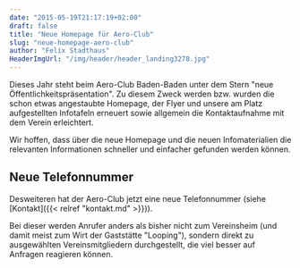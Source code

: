 ```yaml
---
date: "2015-05-19T21:17:19+02:00"
draft: false
title: "Neue Homepage für Aero-Club"
slug: "neue-homepage-aero-club"
author: "Felix Stadthaus"
HeaderImgUrl: "/img/header/header_landing3278.jpg"
---
```


Dieses Jahr steht beim Aero-Club Baden-Baden unter dem Stern "neue Öffentlichkeitspräsentation".
Zu diesem Zweck werden bzw. wurden die schon etwas angestaubte Homepage, der Flyer und unsere am Platz aufgestellten Infotafeln erneuert
sowie allgemein die Kontaktaufnahme mit dem Verein erleichtert.<!--more-->

Wir hoffen, dass über die neue Homepage und die neuen Infomaterialien die relevanten Informationen schneller und einfacher gefunden werden können.

Neue Telefonnummer
------------------

Desweiteren hat der Aero-Club jetzt eine neue Telefonnummer (siehe [Kontakt]({{< relref "kontakt.md" >}})).

Bei dieser werden Anrufer anders als bisher nicht zum Vereinsheim (und damit meist zum Wirt der Gaststätte "Looping"), sondern direkt zu ausgewählten Vereinsmitgliedern durchgestellt, die viel besser auf Anfragen reagieren können.

